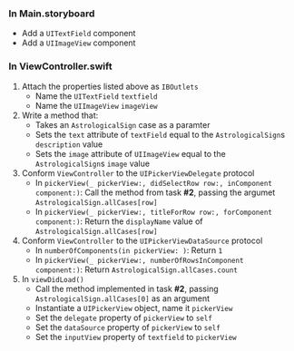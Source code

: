 ### In Main.storyboard
* Add a `UITextField` component
* Add a `UIImageView` component

### In ViewController.swift
1. Attach the properties listed above as `IBOutlets`
    * Name the `UITextField` `textfield`
    * Name the `UIImageView` `imageView`
2. Write a method that:
    * Takes an `AstrologicalSign` case as a paramter
    * Sets the `text` attribute of `textField` equal to the `AstrologicalSign`s `description` value
    * Sets the `image` attribute of `UIImageView` equal to the `AstrologicalSign`s `image` value
3. Conform `ViewController` to the `UIPickerViewDelegate` protocol
    * In `pickerView(_ pickerView:, didSelectRow row:, inComponent component:)`: Call the method from task __#2__, passing the argumet `AstrologicalSign.allCases[row]`
    * In `pickerView(_ pickerView:, titleForRow row:, forComponent component:)`: Return the `displayName` value of `AstrologicalSign.allCases[row]`
4. Conform `ViewController` to the `UIPickerViewDataSource` protocol
    * In `numberOfComponents(in pickerView: )`: Return `1`
    * In `pickerView(_ pickerView:, numberOfRowsInComponent component:)`: Return `AstrologicalSign.allCases.count`
5. In `viewDidLoad()`
    * Call the method implemented in task __#2__, passing `AstrologicalSign.allCases[0]` as an argument
    * Instantiate a `UIPickerView` object, name it `pickerView`
    * Set the `delegate` property of `pickerView` to `self`
    * Set the `dataSource` property of `pickerView` to `self`
    * Set the `inputView` property of `textfield` to `pickerView`


